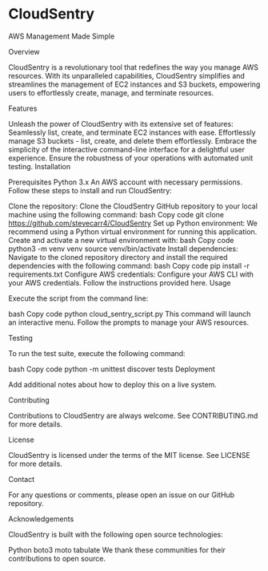 # CloudSentry
AWS Management Made Simple



Overview

CloudSentry is a revolutionary tool that redefines the way you manage AWS resources. With its unparalleled capabilities, CloudSentry simplifies and streamlines the management of EC2 instances and S3 buckets, empowering users to effortlessly create, manage, and terminate resources.

Features

Unleash the power of CloudSentry with its extensive set of features:
Seamlessly list, create, and terminate EC2 instances with ease.
Effortlessly manage S3 buckets - list, create, and delete them effortlessly.
Embrace the simplicity of the interactive command-line interface for a delightful user experience.
Ensure the robustness of your operations with automated unit testing.
Installation

Prerequisites
Python 3.x
An AWS account with necessary permissions.
Follow these steps to install and run CloudSentry:

Clone the repository:
Clone the CloudSentry GitHub repository to your local machine using the following command:
bash
Copy code
git clone https://github.com/stevecarr4/CloudSentry
Set up Python environment:
We recommend using a Python virtual environment for running this application. Create and activate a new virtual environment with:
bash
Copy code
python3 -m venv venv
source venv/bin/activate
Install dependencies:
Navigate to the cloned repository directory and install the required dependencies with the following command:
bash
Copy code
pip install -r requirements.txt
Configure AWS credentials:
Configure your AWS CLI with your AWS credentials. Follow the instructions provided here.
Usage

Execute the script from the command line:

bash
Copy code
python cloud_sentry_script.py
This command will launch an interactive menu. Follow the prompts to manage your AWS resources.

Testing

To run the test suite, execute the following command:

bash
Copy code
python -m unittest discover tests
Deployment

Add additional notes about how to deploy this on a live system.

Contributing

Contributions to CloudSentry are always welcome. See CONTRIBUTING.md for more details.

License

CloudSentry is licensed under the terms of the MIT license. See LICENSE for more details.

Contact

For any questions or comments, please open an issue on our GitHub repository.

Acknowledgements

CloudSentry is built with the following open source technologies:

Python
boto3
moto
tabulate
We thank these communities for their contributions to open source.
